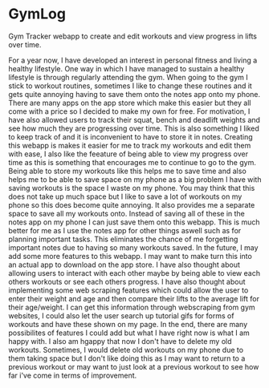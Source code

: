 # GymLog
Gym Tracker webapp to create and edit workouts and view progress in lifts over time.

For a year now, I have developed an interest in personal fitness and living a healthy lifestyle. One way in which I have managed to sustain a healthy lifestyle is through regularly attending the gym. When going to the gym I stick to workout routines, sometimes I like to change these routines and it gets quite annoying having to save them onto the notes app onto my phone. There are many apps on the app store which make this easier but they all come with a price so I decided to make my own for free. For motivation, I have also allowed users to track their squat, bench and deadlift weights and see how much they are progressing over time. This is also something I liked to keep track of and it is inconvenient to have to store it in notes. Creating this webapp is makes it easier for me to track my workouts and edit them with ease, I also like the feeature of being able to view my progress over time as this is something that encourages me to continue to go to the gym. Being able to store my workouts like this helps me to save time and also helps me to be able to save space on my phone as a big problem I have with saving workouts is the space I waste on my phone. You may think that this does not take up much space but I like to save a lot of workouts on my phone so this does become quite annoying. It also provides me a separate space to save all my workouts onto. Instead of saving all of these in the notes app on my phone I can just save them onto this webapp. This is much better for me as I use the notes app for other things aswell such as for planning important tasks. This eliminates the chance of me forgetting important notes due to having so many workouts saved. In the future, I may add some more features to this webapp. I may want to make turn this into an actual app to download on the app store. I have also thought about allowing users to interact with each other maybe by being able to view each others workouts or see each others progress. I have also thought about implementing some web scraping features which could allow the user to enter their weight and age and then compare their lifts to the average lift for their age/weight. I can get this information through webscraping from gym websites, I could also let the user search up tutorial gifs for forms of workouts and have these shown on my page. In the end, there are many possibilites of features I could add but what I have right now is what I am happy with. I also am hgappy that now I don't have to delete my old workouts. Sometimes, I would delete old workouts on my phone due to them taking space but I don't like doing this as I may want to return to a previous workout or may want to just look at a previous workout to see how far i've come in terms of improvement.
